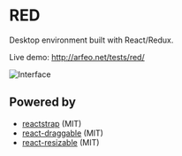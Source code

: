 # RED

Desktop environment built with React/Redux.

Live demo: http://arfeo.net/tests/red/

![Interface](http://arfeo.net/static/red/interface.png "Interface")

## Powered by

* [reactstrap](https://github.com/reactstrap/reactstrap) (MIT)
* [react-draggable](https://github.com/mzabriskie/react-draggable) (MIT)
* [react-resizable](https://github.com/STRML/react-resizable) (MIT)
